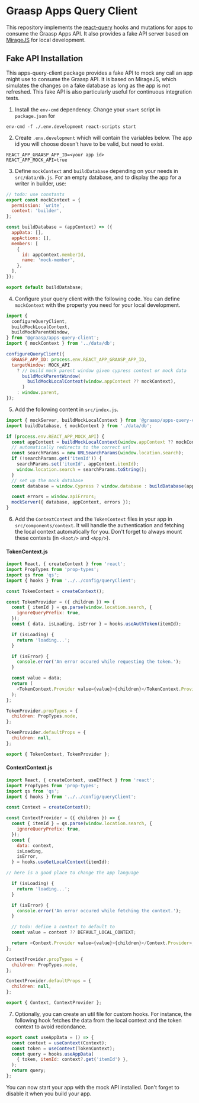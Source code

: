 # Graasp Apps Query Client

This repository implements the [react-query](https://react-query.tanstack.com/) hooks and mutations for apps to consume the Graasp Apps API. It also provides a fake API server based on [MirageJS](https://miragejs.com/) for local development.

## Fake API Installation

This apps-query-client package provides a fake API to mock any call an app might use to consume the Graasp API. It is based on MirageJS, which simulates the changes on a fake database as long as the app is not refreshed. This fake API is also particularly useful for continuous integration tests.  

1. Install the `env-cmd` dependency. Change your `start` script in `package.json` for 

```
env-cmd -f ./.env.development react-scripts start
```

2. Create `.env.development` which will contain the variables below. The app id you will choose doesn't have to be valid, but need to exist.

```
REACT_APP_GRAASP_APP_ID=<your app id>
REACT_APP_MOCK_API=true
```

3. Define `mockContext` and `buildDatabase` depending on your needs in `src/data/db.js`. For an empty database, and to display the app for a writer in builder, use:

```js
// todo: use constants
export const mockContext = {
  permission: `write`,
  context: 'builder',
};

const buildDatabase = (appContext) => ({
  appData: [],
  appActions: [],
  members: [
    {
      id: appContext.memberId,
      name: 'mock-member',
    },
  ],
});

export default buildDatabase;
```

4. Configure your query client with the following code. You can define `mockContext` with the property you need for your local development.

```js
import {
  configureQueryClient,
  buildMockLocalContext,
  buildMockParentWindow,
} from '@graasp/apps-query-client';
import { mockContext } from '../data/db';

configureQueryClient({
  GRAASP_APP_ID: process.env.REACT_APP_GRAASP_APP_ID,
  targetWindow: MOCK_API
    ? // build mock parent window given cypress context or mock data
      buildMockParentWindow(
        buildMockLocalContext(window.appContext ?? mockContext),
      )
    : window.parent,
});
```

5. Add the following content in `src/index.js`.

```js
import { mockServer, buildMockLocalContext } from '@graasp/apps-query-client';
import buildDatabase, { mockContext } from './data/db';

if (process.env.REACT_APP_MOCK_API) {
  const appContext = buildMockLocalContext(window.appContext ?? mockContext);
  // automatically redirects to the correct url
  const searchParams = new URLSearchParams(window.location.search);
  if (!searchParams.get('itemId')) {
    searchParams.set('itemId', appContext.itemId);
    window.location.search = searchParams.toString();
  }
  // set up the mock database
  const database = window.Cypress ? window.database : buildDatabase(appContext);

  const errors = window.apiErrors;
  mockServer({ database, appContext, errors });
}
```

6. Add the `ContextContext` and the `TokenContext` files in your app in `src/components/context`. It will handle the authentication and fetching the local context automatically for you. Don't forget to always mount these contexts (in `<Root/>` and `<App/>`).

#### TokenContext.js

```js
import React, { createContext } from 'react';
import PropTypes from 'prop-types';
import qs from 'qs';
import { hooks } from '../../config/queryClient';

const TokenContext = createContext();

const TokenProvider = ({ children }) => {
  const { itemId } = qs.parse(window.location.search, {
    ignoreQueryPrefix: true,
  });
  const { data, isLoading, isError } = hooks.useAuthToken(itemId);

  if (isLoading) {
    return 'loading...';
  }

  if (isError) {
    console.error('An error occured while requesting the token.');
  }

  const value = data;
  return (
    <TokenContext.Provider value={value}>{children}</TokenContext.Provider>
  );
};

TokenProvider.propTypes = {
  children: PropTypes.node,
};

TokenProvider.defaultProps = {
  children: null,
};

export { TokenContext, TokenProvider };
```

#### ContextContext.js

```js
import React, { createContext, useEffect } from 'react';
import PropTypes from 'prop-types';
import qs from 'qs';
import { hooks } from '../../config/queryClient';

const Context = createContext();

const ContextProvider = ({ children }) => {
  const { itemId } = qs.parse(window.location.search, {
    ignoreQueryPrefix: true,
  });
  const {
    data: context,
    isLoading,
    isError,
  } = hooks.useGetLocalContext(itemId);

// here is a good place to change the app language

  if (isLoading) {
    return 'loading...';
  }

  if (isError) {
    console.error('An error occured while fetching the context.');
  }

  // todo: define a context to default to  
  const value = context ?? DEFAULT_LOCAL_CONTEXT;

  return <Context.Provider value={value}>{children}</Context.Provider>;
};

ContextProvider.propTypes = {
  children: PropTypes.node,
};

ContextProvider.defaultProps = {
  children: null,
};

export { Context, ContextProvider };
```

7. Optionally, you can create an util file for custom hooks. For instance, the following hook fetches the data from the local context and the token context to avoid redondance.

```js
export const useAppData = () => {
  const context = useContext(Context);
  const token = useContext(TokenContext);
  const query = hooks.useAppData(
    { token, itemId: context?.get('itemId') },
  );
  return query;
};
```

You can now start your app with the mock API installed. Don't forget to disable it when you build your app.
